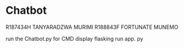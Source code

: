 # Chatbot
R187434H TANYARADZWA MURIMI
R188843F FORTUNATE MUNEMO 

run the Chatbot.py for CMD display 
flasking run app. py 
